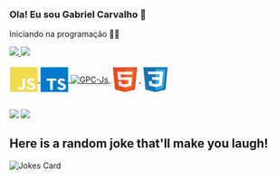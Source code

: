 ### Ola! Eu sou Gabriel Carvalho 👋

Iniciando na programação 🧑‍💻 
<div>
  <a href="https://github.com/GabrielPCarvalho">
  <img height="165em" src="https://github-readme-stats.vercel.app/api?username=gabrielpcarvalho&show_icons=true&theme=dark&include_all_commits=true&count_private=true"/>
  <img height="165em" src="https://github-readme-stats.vercel.app/api/top-langs/?username=gabrielpcarvalho&layout=compact&langs_count=7&theme=dark"/>
</div>
<div style="display: inline_block"><br>
  <img align="center" alt="GPC-Js" height="45" width="50" src="https://raw.githubusercontent.com/devicons/devicon/master/icons/javascript/javascript-plain.svg">
  <img align="center" alt="GPC-Ts" height="45" width="50" src="https://raw.githubusercontent.com/devicons/devicon/master/icons/typescript/typescript-plain.svg">
  <img align="center" alt="GPC-Js" height="45" width="50" src="https://cdn.jsdelivr.net/gh/devicons/devicon/icons/react/react-original.svg" />
  <img align="center" alt="GPC-HTML" height="45" width="50" src="https://raw.githubusercontent.com/devicons/devicon/master/icons/html5/html5-original.svg">
  <img align="center" alt="GPC-CSS" height="45" width="50" src="https://raw.githubusercontent.com/devicons/devicon/master/icons/css3/css3-original.svg">
</div> 
  
  ##
 
<div> 
  <a href="https://www.instagram.com/gabriel_carvalho97" target="_blank"><img src="https://img.shields.io/badge/-Instagram-%23E4405F?style=for-the-badge&logo=instagram&logoColor=white" target="_blank"></a>
  <a href="https://www.linkedin.com/in/gcarvalho97/" target="_blank"><img src="https://img.shields.io/badge/-LinkedIn-%230077B5?style=for-the-badge&logo=linkedin&logoColor=white" target="_blank"></a> 
</div>
  
  ##   Here is a random joke that'll make you laugh!
 ![Jokes Card](https://readme-jokes.vercel.app/api)
